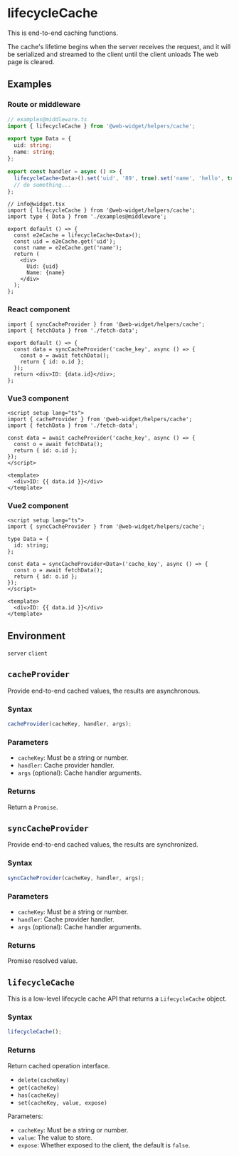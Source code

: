 # lifecycleCache

This is end-to-end caching functions.

The cache's lifetime begins when the server receives the request, and it will be serialized and streamed to the client until the client unloads The web page is cleared.

## Examples

### Route or middleware

```ts
// examples@middleware.ts
import { lifecycleCache } from '@web-widget/helpers/cache';

export type Data = {
  uid: string;
  name: string;
};

export const handler = async () => {
  lifecycleCache<Data>().set('uid', '89', true).set('name', 'hello', true);
  // do something...
};
```

```tsx
// info@widget.tsx
import { lifecycleCache } from '@web-widget/helpers/cache';
import type { Data } from './examples@middleware';

export default () => {
  const e2eCache = lifecycleCache<Data>();
  const uid = e2eCache.get('uid');
  const name = e2eCache.get('name');
  return (
    <div>
      Uid: {uid}
      Name: {name}
    </div>
  );
};
```

### React component

```tsx
import { syncCacheProvider } from '@web-widget/helpers/cache';
import { fetchData } from './fetch-data';

export default () => {
  const data = syncCacheProvider('cache_key', async () => {
    const o = await fetchData();
    return { id: o.id };
  });
  return <div>ID: {data.id}</div>;
};
```

### Vue3 component

```vue
<script setup lang="ts">
import { cacheProvider } from '@web-widget/helpers/cache';
import { fetchData } from './fetch-data';

const data = await cacheProvider('cache_key', async () => {
  const o = await fetchData();
  return { id: o.id };
});
</script>

<template>
  <div>ID: {{ data.id }}</div>
</template>
```

### Vue2 component

```vue
<script setup lang="ts">
import { syncCacheProvider } from '@web-widget/helpers/cache';

type Data = {
  id: string;
};

const data = syncCacheProvider<Data>('cache_key', async () => {
  const o = await fetchData();
  return { id: o.id };
});
</script>

<template>
  <div>ID: {{ data.id }}</div>
</template>
```

## Environment

`server` `client`

## `cacheProvider`

Provide end-to-end cached values, the results are asynchronous.

### Syntax

```ts
cacheProvider(cacheKey, handler, args);
```

### Parameters

- `cacheKey`: Must be a string or number.
- `handler`: Cache provider handler.
- `args` (optional): Cache handler arguments.

### Returns

Return a `Promise`.

## `syncCacheProvider`

Provide end-to-end cached values, the results are synchronized.

### Syntax

```ts
syncCacheProvider(cacheKey, handler, args);
```

### Parameters

- `cacheKey`: Must be a string or number.
- `handler`: Cache provider handler.
- `args` (optional): Cache handler arguments.

### Returns

Promise resolved value.

## `lifecycleCache`

This is a low-level lifecycle cache API that returns a `LifecycleCache` object.

### Syntax

```ts
lifecycleCache();
```

### Returns

Return cached operation interface.

- `delete(cacheKey)`
- `get(cacheKey)`
- `has(cacheKey)`
- `set(cacheKey, value, expose)`

Parameters:

- `cacheKey`: Must be a string or number.
- `value`: The value to store.
- `expose`: Whether exposed to the client, the default is `false`.
